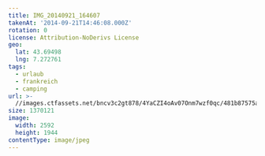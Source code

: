 ```yaml
---
title: IMG_20140921_164607
takenAt: '2014-09-21T14:46:08.000Z'
rotation: 0
license: Attribution-NoDerivs License
geo:
  lat: 43.69498
  lng: 7.272761
tags:
  - urlaub
  - frankreich
  - camping
url: >-
  //images.ctfassets.net/bncv3c2gt878/4YaCZI4oAv07Onm7wzf0qc/481b87575a6fa698cfb87f1b7834935d/img_20140921_164607_27696438894_o
size: 1370121
image:
  width: 2592
  height: 1944
contentType: image/jpeg
---
```


